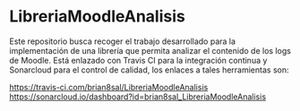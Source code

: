 # LibreriaMoodleAnalisis
Este repositorio busca recoger el trabajo desarrollado para la implementación de una librería que permita analizar el contenido de los logs de Moodle. Está enlazado con 
Travis CI para la integración continua y Sonarcloud para el control de calidad, los enlaces a tales herramientas son:

https://travis-ci.com/brian8sal/LibreriaMoodleAnalisis
https://sonarcloud.io/dashboard?id=brian8sal_LibreriaMoodleAnalisis